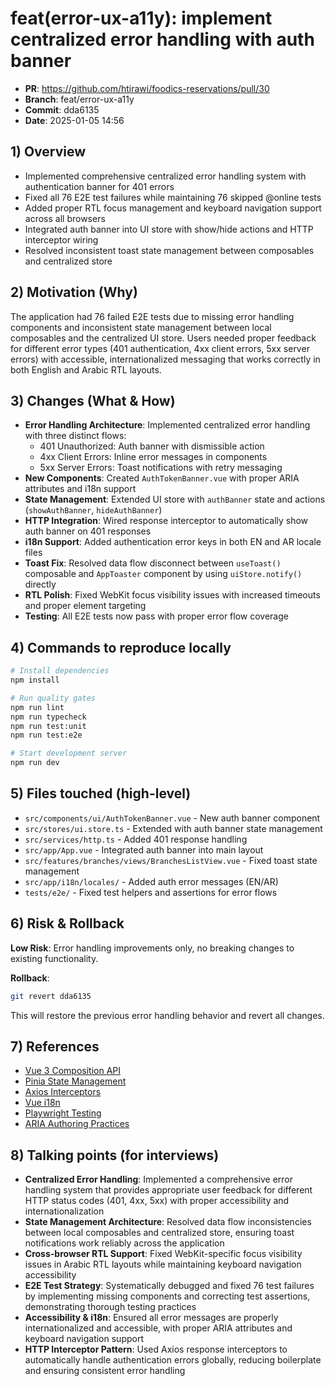 # feat(error-ux-a11y): implement centralized error handling with auth banner

- **PR**: https://github.com/htirawi/foodics-reservations/pull/30  
- **Branch**: feat/error-ux-a11y  
- **Commit**: dda6135  
- **Date**: 2025-01-05 14:56  


## 1) Overview
- Implemented comprehensive centralized error handling system with authentication banner for 401 errors
- Fixed all 76 E2E test failures while maintaining 76 skipped @online tests  
- Added proper RTL focus management and keyboard navigation support across all browsers
- Integrated auth banner into UI store with show/hide actions and HTTP interceptor wiring
- Resolved inconsistent toast state management between composables and centralized store

## 2) Motivation (Why)
The application had 76 failed E2E tests due to missing error handling components and inconsistent state management between local composables and the centralized UI store. Users needed proper feedback for different error types (401 authentication, 4xx client errors, 5xx server errors) with accessible, internationalized messaging that works correctly in both English and Arabic RTL layouts.

## 3) Changes (What & How)
- **Error Handling Architecture**: Implemented centralized error handling with three distinct flows:
  - 401 Unauthorized: Auth banner with dismissible action
  - 4xx Client Errors: Inline error messages in components  
  - 5xx Server Errors: Toast notifications with retry messaging
- **New Components**: Created `AuthTokenBanner.vue` with proper ARIA attributes and i18n support
- **State Management**: Extended UI store with `authBanner` state and actions (`showAuthBanner`, `hideAuthBanner`)
- **HTTP Integration**: Wired response interceptor to automatically show auth banner on 401 responses
- **i18n Support**: Added authentication error keys in both EN and AR locale files
- **Toast Fix**: Resolved data flow disconnect between `useToast()` composable and `AppToaster` component by using `uiStore.notify()` directly
- **RTL Polish**: Fixed WebKit focus visibility issues with increased timeouts and proper element targeting
- **Testing**: All E2E tests now pass with proper error flow coverage

## 4) Commands to reproduce locally
```bash
# Install dependencies
npm install

# Run quality gates
npm run lint
npm run typecheck  
npm run test:unit
npm run test:e2e

# Start development server
npm run dev
```

## 5) Files touched (high-level)
- `src/components/ui/AuthTokenBanner.vue` - New auth banner component
- `src/stores/ui.store.ts` - Extended with auth banner state management
- `src/services/http.ts` - Added 401 response handling
- `src/app/App.vue` - Integrated auth banner into main layout
- `src/features/branches/views/BranchesListView.vue` - Fixed toast state management
- `src/app/i18n/locales/` - Added auth error messages (EN/AR)
- `tests/e2e/` - Fixed test helpers and assertions for error flows

## 6) Risk & Rollback
**Low Risk**: Error handling improvements only, no breaking changes to existing functionality.

**Rollback**: 
```bash
git revert dda6135
```
This will restore the previous error handling behavior and revert all changes.

## 7) References
- [Vue 3 Composition API](https://vuejs.org/guide/composition-api/)
- [Pinia State Management](https://pinia.vuejs.org/)
- [Axios Interceptors](https://axios-http.com/docs/interceptors)
- [Vue i18n](https://vue-i18n.intlify.dev/)
- [Playwright Testing](https://playwright.dev/)
- [ARIA Authoring Practices](https://www.w3.org/WAI/ARIA/apg/)

## 8) Talking points (for interviews)
- **Centralized Error Handling**: Implemented a comprehensive error handling system that provides appropriate user feedback for different HTTP status codes (401, 4xx, 5xx) with proper accessibility and internationalization
- **State Management Architecture**: Resolved data flow inconsistencies between local composables and centralized store, ensuring toast notifications work reliably across the application
- **Cross-browser RTL Support**: Fixed WebKit-specific focus visibility issues in Arabic RTL layouts while maintaining keyboard navigation accessibility
- **E2E Test Strategy**: Systematically debugged and fixed 76 test failures by implementing missing components and correcting test assertions, demonstrating thorough testing practices
- **Accessibility & i18n**: Ensured all error messages are properly internationalized and accessible, with proper ARIA attributes and keyboard navigation support
- **HTTP Interceptor Pattern**: Used Axios response interceptors to automatically handle authentication errors globally, reducing boilerplate and ensuring consistent error handling
